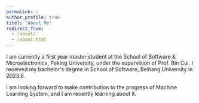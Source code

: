 ```yaml
---
permalink: /
author_profile: true
titel: "About Me"
redirect_from: 
  - /about/
  - /about.html
---
```


I am currently a first year master student at the School of Software & Microelectronics, Peking University, under the supervision of Prof. Bin Cui. I received my bachelor's degree in School of Software, Beihang University in 2023.6.
  
I am looking forward to make contribution to the progress of Machine Learning System, and I am recently learning about it.

<script type="text/javascript">
  var GOOG_FIXURL_LANG = 'en';
  var GOOG_FIXURL_SITE = '{{ site.url }}'
</script>
<script type="text/javascript"
  src="//linkhelp.clients.google.com/tbproxy/lh/wm/fixurl.js">
</script>
